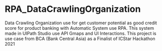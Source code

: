 # RPA_DataCrawlingOrganization
Data Crawling Organization use for get customer potential as good credit score for product banking with Automatic System use RPA. This system made in UIPath Studio use API Gmaps and UI Interactions. This project is use case from BCA (Bank Central Asia) as a Finalist of ICStar Hackathon 2021
